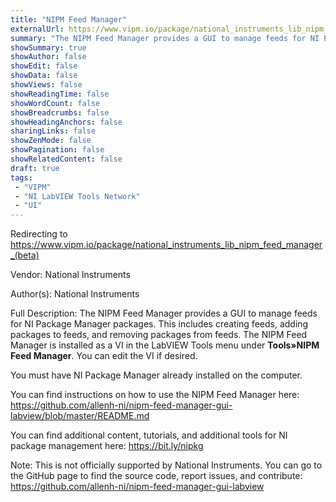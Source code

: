```yaml
---
title: "NIPM Feed Manager"
externalUrl: https://www.vipm.io/package/national_instruments_lib_nipm_feed_manager_(beta)
summary: "The NIPM Feed Manager provides a GUI to manage feeds for NI Package Manager packages."
showSummary: true
showAuthor: false
showEdit: false
showData: false
showViews: false
showReadingTime: false
showWordCount: false
showBreadcrumbs: false
showHeadingAnchors: false
sharingLinks: false
showZenMode: false
showPagination: false
showRelatedContent: false
draft: true
tags:
 - "VIPM"
 - "NI LabVIEW Tools Network"
 - "UI"
---
```


Redirecting to https://www.vipm.io/package/national_instruments_lib_nipm_feed_manager_(beta)

Vendor: National Instruments

Author(s): National Instruments
 
Full Description:
The NIPM Feed Manager provides a GUI to manage feeds for NI Package Manager packages.  This includes creating feeds, adding packages to feeds, and removing packages from feeds.  The NIPM Feed Manager is installed as a VI in the LabVIEW Tools menu under **Tools»NIPM Feed Manager**.  You can edit the VI if desired.

You must have NI Package Manager already installed on the computer.

You can find instructions on how to use the NIPM Feed Manager here:
https://github.com/allenh-ni/nipm-feed-manager-gui-labview/blob/master/README.md

You can find additional content, tutorials, and additional tools for NI package management here:
https://bit.ly/nipkg

Note: This is not officially supported by National Instruments.  You can go to the GitHub page to find the source code, report issues, and contribute:
https://github.com/allenh-ni/nipm-feed-manager-gui-labview